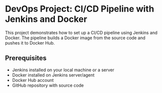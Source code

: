 # DevOps Project: CI/CD Pipeline with Jenkins and Docker

This project demonstrates how to set up a CI/CD pipeline using Jenkins and Docker. The pipeline builds a Docker image from the source code and pushes it to Docker Hub.

## Prerequisites

- Jenkins installed on your local machine or a server
- Docker installed on Jenkins server/agent
- Docker Hub account
- GitHub repository with source code
